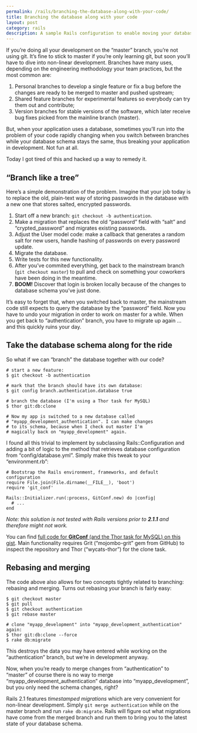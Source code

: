 ```yaml
---
permalink: /rails/branching-the-database-along-with-your-code/
title: Branching the database along with your code
layout: post
category: rails
description: A sample Rails configuration to enable moving your database along with your real branches.
---
```


If you’re doing all your development on the “master” branch, you’re not using git. It’s fine to stick to master if you’re only learning git, but soon you’ll have to dive into non-linear development. Branches have many uses, depending on the engineering methodology your team practices, but the most common are:

1. Personal branches to develop a single feature or fix a bug before the changes are ready to be merged to master and pushed upstream;
2. Shared feature branches for experimental features so everybody can try them out and contribute;
3. Version branches for stable versions of the software, which later receive bug fixes picked from the mainline branch (master).

But, when your application uses a database, sometimes you’ll run into the problem of your code rapidly changing when you switch between branches while your database schema stays the same, thus breaking your application in development. Not fun at all.

Today I got tired of this and hacked up a way to remedy it.

<h2 id="problem">&#8220;Branch like a tree&#8221;</h2>

Here’s a simple demonstration of the problem. Imagine that your job today is to replace the old, plain-text way of storing passwords in the database with a new one that stores salted, encrypted passwords.

1. Start off a new branch: `git checkout -b authentication`.
2. Make a migration that replaces the old “password” field with “salt” and “crypted_password” and migrates existing passwords.
3. Adjust the User model code: make a callback that generates a random salt for new users, handle hashing of passwords on every password update.
4. Migrate the database.
5. Write tests for this new functionality.
6. After you’ve commited everything, get back to the mainstream branch (`git checkout master`) to pull and check on something your coworkers have been doing in the meantime.
7. **BOOM!** Discover that login is broken locally because of the changes to database schema you’ve just done.

It’s easy to forget that, when you switched back to master, the mainstream code still expects to query the database by the “password” field. Now you have to undo your migration in order to work on master for a while. When you get back to “authentication” branch, you have to migrate up again … and this quickly ruins your day.

<h2 id="solution">Take the database schema along for the ride</h2>

So what if we can “branch” the database together with our code?

    # start a new feature:
    $ git checkout -b authentication
    
    # mark that the branch should have its own database:
    $ git config branch.authentication.database true
    
    # branch the database (I'm using a Thor task for MySQL)
    $ thor git:db:clone
    
    # Now my app is switched to a new database called
    # "myapp_development_authentication". I can make changes
    # to its schema, because when I check out master I'm
    # magically back on "myapp_development" again.

I found all this trivial to implement by subclassing Rails::Configuration and adding a bit of logic to the method that retrieves database configuration from “config/database.yml”. Simply make this tweak to your “environment.rb”:

    # Bootstrap the Rails environment, frameworks, and default configuration
    require File.join(File.dirname(__FILE__), 'boot')
    require 'git_conf'
    
    Rails::Initializer.run(:process, GitConf.new) do |config|
      # ...
    end

_Note: this solution is not tested with Rails versions prior to **2.1.1** and therefore might not work._

You can find [full code for **GitConf** (and the Thor task for MySQL) on this gist][1]. Main functionality requires Grit (“mojombo-grit” gem from GitHub) to inspect the repository and Thor (“wycats-thor”) for the clone task.

<h2 id="rebasing">Rebasing and merging</h2>

The code above also allows for two concepts tightly related to branching: rebasing and merging. Turns out rebasing your branch is fairly easy:

    $ git checkout master
    $ git pull
    $ git checkout authentication
    $ git rebase master
    
    # clone "myapp_development" into "myapp_development_authentication" again:
    $ thor git:db:clone --force
    $ rake db:migrate

This destroys the data you may have entered while working on the “authentication” branch, but we’re in development anyway.

Now, when you’re ready to merge changes from “authentication” to “master” of course there is no way to merge “myapp_development_authentication” database into “myapp_development”, but you only need the schema changes, right?

Rails 2.1 features _timestamped migrations_ which are very convenient for non-linear development. Simply `git merge authentication` while on the master branch and run `rake db:migrate`. Rails will figure out what migrations have come from the merged branch and run them to bring you to the latest state of your database schema.


[1]: http://gist.github.com/11264